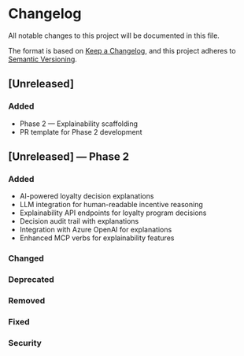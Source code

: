 # Changelog

All notable changes to this project will be documented in this file.

The format is based on [Keep a Changelog](https://keepachangelog.com/en/1.0.0/),
and this project adheres to [Semantic Versioning](https://semver.org/spec/v2.0.0.html).

## [Unreleased]

### Added
- Phase 2 — Explainability scaffolding
- PR template for Phase 2 development

## [Unreleased] — Phase 2

### Added
- AI-powered loyalty decision explanations
- LLM integration for human-readable incentive reasoning
- Explainability API endpoints for loyalty program decisions
- Decision audit trail with explanations
- Integration with Azure OpenAI for explanations
- Enhanced MCP verbs for explainability features

### Changed

### Deprecated

### Removed

### Fixed

### Security
